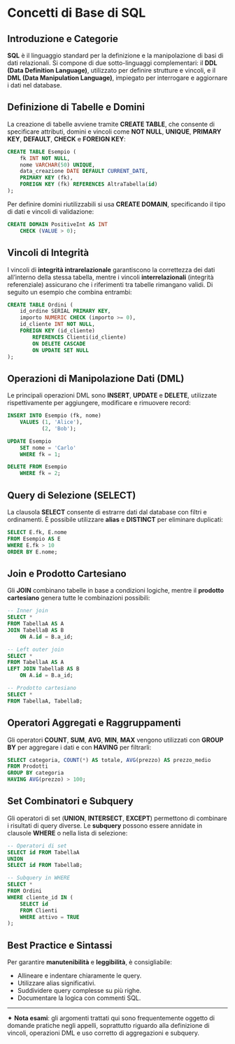 # Concetti di Base di SQL

## Introduzione e Categorie

**SQL** è il linguaggio standard per la definizione e la manipolazione di basi di dati relazionali. Si compone di due sotto-linguaggi complementari: il **DDL (Data Definition Language)**, utilizzato per definire strutture e vincoli, e il **DML (Data Manipulation Language)**, impiegato per interrogare e aggiornare i dati nel database.

## Definizione di Tabelle e Domini

La creazione di tabelle avviene tramite **CREATE TABLE**, che consente di specificare attributi, domini e vincoli come **NOT NULL**, **UNIQUE**, **PRIMARY KEY**, **DEFAULT**, **CHECK** e **FOREIGN KEY**:

```sql
CREATE TABLE Esempio (
	fk INT NOT NULL,
	nome VARCHAR(50) UNIQUE,
	data_creazione DATE DEFAULT CURRENT_DATE,
	PRIMARY KEY (fk),
	FOREIGN KEY (fk) REFERENCES AltraTabella(id)
);
```

Per definire domini riutilizzabili si usa **CREATE DOMAIN**, specificando il tipo di dati e vincoli di validazione:

```sql
CREATE DOMAIN PositiveInt AS INT
	CHECK (VALUE > 0);
```

## Vincoli di Integrità

I vincoli di **integrità intrarelazionale** garantiscono la correttezza dei dati all’interno della stessa tabella, mentre i vincoli **interrelazionali** (integrità referenziale) assicurano che i riferimenti tra tabelle rimangano validi. Di seguito un esempio che combina entrambi:

```sql
CREATE TABLE Ordini (
	id_ordine SERIAL PRIMARY KEY,
	importo NUMERIC CHECK (importo >= 0),
	id_cliente INT NOT NULL,
	FOREIGN KEY (id_cliente)
	    REFERENCES Clienti(id_cliente)
	    ON DELETE CASCADE
	    ON UPDATE SET NULL
);
```

## Operazioni di Manipolazione Dati (DML)

Le principali operazioni DML sono **INSERT**, **UPDATE** e **DELETE**, utilizzate rispettivamente per aggiungere, modificare e rimuovere record:

```sql
INSERT INTO Esempio (fk, nome)
	VALUES (1, 'Alice'),
	       (2, 'Bob');

UPDATE Esempio
	SET nome = 'Carlo'
	WHERE fk = 1;

DELETE FROM Esempio
	WHERE fk = 2;
```

## Query di Selezione (SELECT)

La clausola **SELECT** consente di estrarre dati dal database con filtri e ordinamenti. È possibile utilizzare **alias** e **DISTINCT** per eliminare duplicati:

```sql
SELECT E.fk, E.nome
FROM Esempio AS E
WHERE E.fk > 10
ORDER BY E.nome;
```

## Join e Prodotto Cartesiano

Gli **JOIN** combinano tabelle in base a condizioni logiche, mentre il **prodotto cartesiano** genera tutte le combinazioni possibili:

```sql
-- Inner join
SELECT *
FROM TabellaA AS A
JOIN TabellaB AS B
    ON A.id = B.a_id;

-- Left outer join
SELECT *
FROM TabellaA AS A
LEFT JOIN TabellaB AS B
    ON A.id = B.a_id;

-- Prodotto cartesiano
SELECT *
FROM TabellaA, TabellaB;
```

## Operatori Aggregati e Raggruppamenti

Gli operatori **COUNT**, **SUM**, **AVG**, **MIN**, **MAX** vengono utilizzati con **GROUP BY** per aggregare i dati e con **HAVING** per filtrarli:

```sql
SELECT categoria, COUNT(*) AS totale, AVG(prezzo) AS prezzo_medio
FROM Prodotti
GROUP BY categoria
HAVING AVG(prezzo) > 100;
```

## Set Combinatori e Subquery

Gli operatori di set (**UNION**, **INTERSECT**, **EXCEPT**) permettono di combinare i risultati di query diverse. Le **subquery** possono essere annidate in clausole **WHERE** o nella lista di selezione:

```sql
-- Operatori di set
SELECT id FROM TabellaA
UNION
SELECT id FROM TabellaB;

-- Subquery in WHERE
SELECT *
FROM Ordini
WHERE cliente_id IN (
	SELECT id
	FROM Clienti
	WHERE attivo = TRUE
);
```

## Best Practice e Sintassi

Per garantire **manutenibilità** e **leggibilità**, è consigliabile:
- Allineare e indentare chiaramente le query.
- Utilizzare alias significativi.
- Suddividere query complesse su più righe.
- Documentare la logica con commenti SQL.

---

✦ **Nota esami**: gli argomenti trattati qui sono frequentemente oggetto di domande pratiche negli appelli, soprattutto riguardo alla definizione di vincoli, operazioni DML e uso corretto di aggregazioni e subquery.
